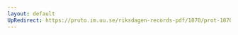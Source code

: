 ```yaml
---
layout: default
UpRedirect: https://pruto.im.uu.se/riksdagen-records-pdf/1870/prot-1870--ak--510/prot-1870--ak--510_018.pdf
---
```

